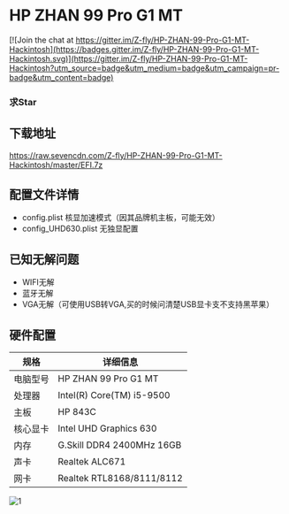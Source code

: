 # HP ZHAN 99 Pro G1 MT

[![Join the chat at https://gitter.im/Z-fly/HP-ZHAN-99-Pro-G1-MT-Hackintosh](https://badges.gitter.im/Z-fly/HP-ZHAN-99-Pro-G1-MT-Hackintosh.svg)](https://gitter.im/Z-fly/HP-ZHAN-99-Pro-G1-MT-Hackintosh?utm_source=badge&utm_medium=badge&utm_campaign=pr-badge&utm_content=badge)

### 求Star

## 下载地址
https://raw.sevencdn.com/Z-fly/HP-ZHAN-99-Pro-G1-MT-Hackintosh/master/EFI.7z

## 配置文件详情
- config.plist 核显加速模式（因其品牌机主板，可能无效）
- config_UHD630.plist 无独显配置

## 已知无解问题
- WIFI无解
- 蓝牙无解
- VGA无解（可使用USB转VGA,买的时候问清楚USB显卡支不支持黑苹果）

## 硬件配置
| 规格      | 详细信息 |
| -------- | ------- |
| 电脑型号 | HP ZHAN 99 Pro G1 MT |
| 处理器   | Intel(R) Core(TM) i5-9500  |
| 主板   | HP 843C  |
| 核心显卡  | Intel UHD Graphics 630 |
| 内存     | G.Skill DDR4 2400MHz 16GB |
| 声卡     | Realtek ALC671 |
| 网卡     | Realtek RTL8168/8111/8112 |

![1](https://user-images.githubusercontent.com/10470892/99472465-9e67f600-2983-11eb-93ad-5c5bdf8c677c.jpg)
